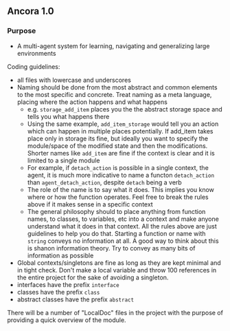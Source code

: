 ## Ancora 1.0

### Purpose

- A multi-agent system for learning, navigating and generalizing large environments

Coding guidelines:

- all files with lowercase and underscores
- Naming should be done from the most abstract and common elements to the most specific and concrete. Treat naming as a
  meta language, placing where the action happens and what happens
    - e.g. `storage_add_item` places you the the abstract storage space and tells you what happens there
    - Using the same example, `add_item_storage` would tell you an action which can happen in multiple places
      potentially. If add_item takes place only in storage its fine, but ideally you want to specify the module/space of
      the modified state and then the modifications. Shorter names like `add_item` are fine if the context is clear and
      it is limited to a single module
    - For example, if `detach_action` is possible in a single context, the agent, it is much more indicative to name a
      functon `detach_action` than `agent_detach_action`, despite `detach` being a verb
    - The role of the name is to say what it does. This implies you know where or how the function operates. Feel free
      to break the rules above if it makes sense in a specific context
    - The general philosophy should to place anything from function names, to classes, to variables, etc into a context
      and make anyone understand what it does in that context. All the rules above are just guidelines to help you do
      that. Starting a function or name with `string` conveys no information at all. A good way to think about this is
      shanon information theory. Try to convey as many bits of information as possible
- Global contexts/singletons are fine as long as they are kept minimal and in tight check. Don't make a local variable
  and throw 100 references in the entire project for the sake of avoiding a singleton.
- interfaces have the prefix `interface`
- classes have the prefix `class`
- abstract classes have the prefix `abstract`

There will be a number of "LocalDoc" files in the project with the purpose of providing a quick overview of the module.